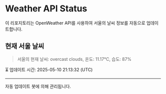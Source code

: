 
# Weather API Status

이 리포지토리는 OpenWeather API를 사용하여 서울의 날씨 정보를 자동으로 업데이트합니다.

## 현재 서울 날씨
> 서울의 현재 날씨: overcast clouds, 온도: 11.17°C, 습도: 87%

⏳ 업데이트 시간: 2025-05-10 21:13:32 (UTC)

---
자동 업데이트 봇에 의해 관리됩니다.
